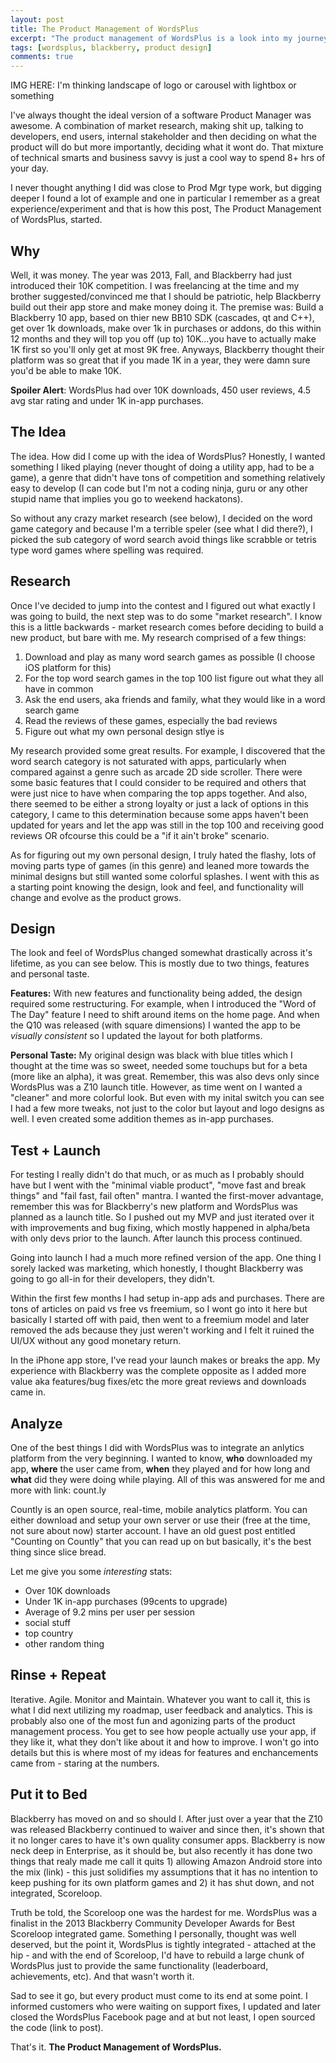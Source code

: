 ```yaml
---
layout: post
title: The Product Management of WordsPlus
excerpt: "The product management of WordsPlus is a look into my journey of Product Management as an indie app developer"
tags: [wordsplus, blackberry, product design]
comments: true
---
```


IMG HERE: I'm thinking landscape of logo or carousel with lightbox or something

I've always thought the ideal version of a software Product Manager was awesome. A combination of market research, making shit up, talking to developers, end users, internal stakeholder and then deciding on what the product will do but more importantly, deciding what it wont do. That mixture of technical smarts and business savvy is just a cool way to spend 8+ hrs of your day. 

I never thought anything I did was close to Prod Mgr type work, but digging deeper I found a lot of example and one in particular I remember as a great experience/experiment and that is how this post, The Product Management of WordsPlus, started.

## Why
Well, it was money. The year was 2013, Fall, and Blackberry had just introduced their 10K competition. I was freelancing at the time and my brother suggested/convinced me that I should be patriotic, help Blackberry build out their app store and make money doing it. The premise was: Build a Blackberry 10 app, based on thier new BB10 SDK (cascades, qt and C++), get over 1k downloads, make over 1k in purchases or addons, do this within 12 months and they will top you off (up to) 10K...you have to actually make 1K first so you'll only get at most 9K free. Anyways, Blackberry thought their platform was so great that if you made 1K in a year, they were damn sure you'd be able to make 10K. 

**Spoiler Alert**: WordsPlus had over 10K downloads, 450 user reviews, 4.5 avg star rating and under 1K in-app purchases.

## The Idea
The idea. How did I come up with the idea of WordsPlus? Honestly, I wanted something I liked playing (never thought of doing a utility app, had to be a game), a genre that didn't have tons of competition and something relatively easy to develop (I can code but I'm not a coding ninja, guru or any other stupid name that implies you go to weekend hackatons).

So without any crazy market research (see below), I decided on the word game category and because I'm a terrible speler (see what I did there?), I picked the sub category of word search avoid things like scrabble or tetris type word games where spelling was required.


## Research
Once I've decided to jump into the contest and I figured out what exactly I was going to build, the next step was to do some "market research". I know this is a little backwards - market research comes before deciding to build a new product, but bare with me. My research comprised of a few things: 

1. Download and play as many word search games as possible (I choose iOS platform for this)
2. For the top word search games in the top 100 list figure out what they all have in common
3. Ask the end users, aka friends and family, what they would like in a word search game
4. Read the reviews of these games, especially the bad reviews
5. Figure out what my own personal design stlye is

My research provided some great results. For example, I discovered that the word search category is not saturated with apps, particularly when compared against a genre such as arcade 2D side scroller. There were some basic features that I could consider to be required and others that were just nice to have when comparing the top apps together. And also, there seemed to be either a strong loyalty or just a lack of options in this category, I came to this determination because some apps haven't been updated for years and let the app was still in the top 100 and receiving good reviews OR ofcourse this could be a "if it ain't broke" scenario.

As for figuring out my own personal design, I truly hated the flashy, lots of moving parts type of games (in this genre) and leaned more towards the minimal designs but still wanted some colorful splashes. I went with this as a starting point knowing the design, look and feel, and functionality will change and evolve as the product grows.


## Design
The look and feel of WordsPlus changed somewhat drastically across it's lifetime, as you can see below. This is mostly due to two things, features and personal taste. 

**Features:** With new features and functionality being added, the design required some restructuring. For example, when I introduced the "Word of The Day" feature I need to shift around items on the home page. And when the Q10 was released (with square dimensions) I wanted the app to be *visually consistent* so I updated the layout for both platforms.

**Personal Taste:** My original design was black with blue titles which I thought at the time was so sweet, needed some touchups but for a beta (more like an alpha), it was great. Remember, this was also devs only since WordsPlus was a Z10 launch title. However, as time went on I wanted a "cleaner" and more colorful look. But even with my inital switch you can see I had a few more tweaks, not just to the color but layout and logo designs as well. I even created some addition themes as in-app purchases.

## Test + Launch
For testing I really didn't do that much, or as much as I probably should have but I went with the "minimal viable product", "move fast and break things" and "fail fast, fail often" mantra. I wanted the first-mover advantage, remember this was for Blackberry's new platform and WordsPlus was planned as a launch title. So I pushed out my MVP and just iterated over it with improvements and bug fixing, which mostly happened in alpha/beta with only devs prior to the launch. After launch this process continued.

Going into launch I had a much more refined version of the app. One thing I sorely lacked was marketing, which honestly, I thought Blackberry was going to go all-in for their developers, they didn't. 

Within the first few months I had setup in-app ads and purchases. There are tons of articles on paid vs free vs freemium, so I wont go into it here but basically I started off with paid, then went to a freemium model and later removed the ads because they just weren't working and I felt it ruined the UI/UX without any good monetary return.

In the iPhone app store, I've read your launch makes or breaks the app. My experience with Blackberry was the complete opposite as I added more value aka features/bug fixes/etc the more great reviews and downloads came in. 

## Analyze

One of the best things I did with WordsPlus was to integrate an anlytics platform from the very beginning. I wanted to know, **who** downloaded my app, **where** the user came from, **when** they played and for how long and **what** did they were doing while playing. All of this was answered for me and more with link: count.ly

Countly is an open source, real-time, mobile analytics platform. You can either download and setup your own server or use their (free at the time, not sure about now) starter account. I have an old guest post entitled "Counting on Countly" that you can read up on but basically, it's the best thing since slice bread.

Let me give you some *interesting* stats:

- Over 10K downloads
- Under 1K in-app purchases (99cents to upgrade)
- Average of 9.2 mins per user per session
- social stuff
- top country
- other random thing

## Rinse + Repeat
Iterative. Agile. Monitor and Maintain. Whatever you want to call it, this is what I did next utilizing my roadmap, user feedback and analytics. This is probably also one of the most fun and agonizing parts of the product management process. You get to see how people actually use your app, if they like it, what they don't like about it and how to improve. I won't go into details but this is where most of my ideas for features and enchancements came from - staring at the numbers.

## Put it to Bed

Blackberry has moved on and so should I. After just over a year that the Z10 was released Blackberry continued to waiver and since then, it's shown that it no longer cares to have it's own quality consumer apps. Blackberry is now neck deep in Enterprise, as it should be, but also recently it has done two things that realy made me call it quits 1) allowing Amazon Android store into the mix (link) - this just solidifies my assumptions that it has no intention to keep pushing for its own platform games and 2) it has shut down, and not integrated, Scoreloop. 

Truth be told, the Scoreloop one was the hardest for me. WordsPlus was a finalist in the 2013 Blackberry Community Developer Awards for Best Scoreloop integrated game. Something I personally, thought was well deserved, but the point it, WordsPlus is tightly integrated - attached at the hip - and with the end of Scoreloop, I'd have to rebuild a large chunk of WordsPlus just to provide the same functionality (leaderboard, achievements, etc). And that wasn't worth it. 

Sad to see it go, but every product must come to its end at some point. I informed customers who were waiting on support fixes, I updated and later closed the WordsPlus Facebook page and at but not least, I open sourced the code (link to post).

That's it. **The Product Management of WordsPlus.**
